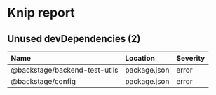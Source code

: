 # Knip report

## Unused devDependencies (2)

| Name                          | Location     | Severity |
| :---------------------------- | :----------- | :------- |
| @backstage/backend-test-utils | package.json | error    |
| @backstage/config             | package.json | error    |

